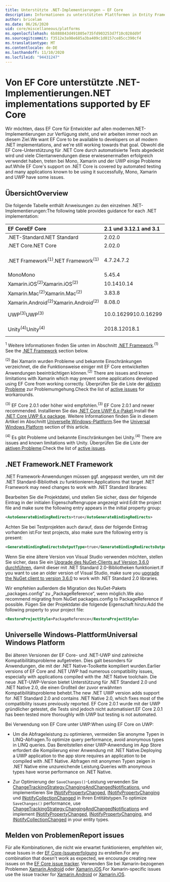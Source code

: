 ```yaml
---
title: Unterstützte .NET-Implementierungen – EF Core
description: Informationen zu unterstützten Plattformen in Entity Framework Core-Versionen
author: bricelam
ms.date: 06/26/2020
uid: core/miscellaneous/platforms
ms.openlocfilehash: 6b888843d491805e735fd903253d7f10c028dd9f
ms.sourcegitcommit: f3512e3a98e685a3ba409c1d0157ce85cc390cf4
ms.translationtype: MT
ms.contentlocale: de-DE
ms.lasthandoff: 11/10/2020
ms.locfileid: "94431247"
---
```

# <a name="net-implementations-supported-by-ef-core"></a><span data-ttu-id="d6246-103">Von EF Core unterstützte .NET-Implementierungen</span><span class="sxs-lookup"><span data-stu-id="d6246-103">.NET implementations supported by EF Core</span></span>

<span data-ttu-id="d6246-104">Wir möchten, dass EF Core für Entwickler auf allen modernen.NET-Implementierungen zur Verfügung steht, und wir arbeiten immer noch an diesem Ziel.</span><span class="sxs-lookup"><span data-stu-id="d6246-104">We want EF Core to be available to developers on all modern .NET implementations, and we're still working towards that goal.</span></span> <span data-ttu-id="d6246-105">Obwohl die EF Core-Unterstützung für .NET Core durch automatisierte Tests abgedeckt wird und viele Clientanwendungen diese erwiesenermaßen erfolgreich verwendet haben, treten bei Mono, Xamarin und der UWP einige Probleme auf.</span><span class="sxs-lookup"><span data-stu-id="d6246-105">While EF Core's support on .NET Core is covered by automated testing and many applications known to be using it successfully, Mono, Xamarin and UWP have some issues.</span></span>

## <a name="overview"></a><span data-ttu-id="d6246-106">Übersicht</span><span class="sxs-lookup"><span data-stu-id="d6246-106">Overview</span></span>

<span data-ttu-id="d6246-107">Die folgende Tabelle enthält Anweisungen zu den einzelnen .NET-Implementierungen:</span><span class="sxs-lookup"><span data-stu-id="d6246-107">The following table provides guidance for each .NET implementation:</span></span>

| <span data-ttu-id="d6246-108">EF Core</span><span class="sxs-lookup"><span data-stu-id="d6246-108">EF Core</span></span>                       | <span data-ttu-id="d6246-109">2.1 und 3.1</span><span class="sxs-lookup"><span data-stu-id="d6246-109">2.1 and 3.1</span></span> | <span data-ttu-id="d6246-110">5.0</span><span class="sxs-lookup"><span data-stu-id="d6246-110">5.0</span></span>             |
|:------------------------------|:------------|:----------------|
| <span data-ttu-id="d6246-111">.NET-Standard</span><span class="sxs-lookup"><span data-stu-id="d6246-111">.NET Standard</span></span>                 | <span data-ttu-id="d6246-112">2.0</span><span class="sxs-lookup"><span data-stu-id="d6246-112">2.0</span></span>         | <span data-ttu-id="d6246-113">2.1</span><span class="sxs-lookup"><span data-stu-id="d6246-113">2.1</span></span>             |
| <span data-ttu-id="d6246-114">.NET Core</span><span class="sxs-lookup"><span data-stu-id="d6246-114">.NET Core</span></span>                     | <span data-ttu-id="d6246-115">2.0</span><span class="sxs-lookup"><span data-stu-id="d6246-115">2.0</span></span>         | <span data-ttu-id="d6246-116">3.0</span><span class="sxs-lookup"><span data-stu-id="d6246-116">3.0</span></span>             |
| <span data-ttu-id="d6246-117">.NET Framework<sup>(1)</sup></span><span class="sxs-lookup"><span data-stu-id="d6246-117">.NET Framework<sup>(1)</sup></span></span>  | <span data-ttu-id="d6246-118">4.7.2</span><span class="sxs-lookup"><span data-stu-id="d6246-118">4.7.2</span></span>       | <span data-ttu-id="d6246-119">(Nicht unterstützt)</span><span class="sxs-lookup"><span data-stu-id="d6246-119">(not supported)</span></span> |
| <span data-ttu-id="d6246-120">Mono</span><span class="sxs-lookup"><span data-stu-id="d6246-120">Mono</span></span>                          | <span data-ttu-id="d6246-121">5.4</span><span class="sxs-lookup"><span data-stu-id="d6246-121">5.4</span></span>         | <span data-ttu-id="d6246-122">6.4</span><span class="sxs-lookup"><span data-stu-id="d6246-122">6.4</span></span>             |
| <span data-ttu-id="d6246-123">Xamarin.iOS<sup>(2)</sup></span><span class="sxs-lookup"><span data-stu-id="d6246-123">Xamarin.iOS<sup>(2)</sup></span></span>     | <span data-ttu-id="d6246-124">10.14</span><span class="sxs-lookup"><span data-stu-id="d6246-124">10.14</span></span>       | <span data-ttu-id="d6246-125">12.16</span><span class="sxs-lookup"><span data-stu-id="d6246-125">12.16</span></span>           |
| <span data-ttu-id="d6246-126">Xamarin.Mac<sup>(2)</sup></span><span class="sxs-lookup"><span data-stu-id="d6246-126">Xamarin.Mac<sup>(2)</sup></span></span>     | <span data-ttu-id="d6246-127">3.8</span><span class="sxs-lookup"><span data-stu-id="d6246-127">3.8</span></span>         | <span data-ttu-id="d6246-128">5.16</span><span class="sxs-lookup"><span data-stu-id="d6246-128">5.16</span></span>            |
| <span data-ttu-id="d6246-129">Xamarin.Android<sup>(2)</sup></span><span class="sxs-lookup"><span data-stu-id="d6246-129">Xamarin.Android<sup>(2)</sup></span></span> | <span data-ttu-id="d6246-130">8.0</span><span class="sxs-lookup"><span data-stu-id="d6246-130">8.0</span></span>         | <span data-ttu-id="d6246-131">10.0</span><span class="sxs-lookup"><span data-stu-id="d6246-131">10.0</span></span>            |
| <span data-ttu-id="d6246-132">UWP<sup>(3)</sup></span><span class="sxs-lookup"><span data-stu-id="d6246-132">UWP<sup>(3)</sup></span></span>             | <span data-ttu-id="d6246-133">10.0.16299</span><span class="sxs-lookup"><span data-stu-id="d6246-133">10.0.16299</span></span>  | <span data-ttu-id="d6246-134">Wird nachgeliefert.</span><span class="sxs-lookup"><span data-stu-id="d6246-134">TBD</span></span>             |
| <span data-ttu-id="d6246-135">Unity<sup>(4)</sup></span><span class="sxs-lookup"><span data-stu-id="d6246-135">Unity<sup>(4)</sup></span></span>           | <span data-ttu-id="d6246-136">2018.1</span><span class="sxs-lookup"><span data-stu-id="d6246-136">2018.1</span></span>      | <span data-ttu-id="d6246-137">Wird nachgeliefert.</span><span class="sxs-lookup"><span data-stu-id="d6246-137">TBD</span></span>             |

<span data-ttu-id="d6246-138"><sup>1</sup> Weitere Informationen finden Sie unten im Abschnitt [.NET Framework](#net-framework).</span><span class="sxs-lookup"><span data-stu-id="d6246-138"><sup>(1)</sup> See the [.NET Framework](#net-framework) section below.</span></span>

<span data-ttu-id="d6246-139"><sup>(2)</sup> Bei Xamarin wurden Probleme und bekannte Einschränkungen verzeichnet, die die Funktionsweise einiger mit EF Core entwickelten Anwendungen beeinträchtigen können.</span><span class="sxs-lookup"><span data-stu-id="d6246-139"><sup>(2)</sup> There are issues and known limitations with Xamarin which may prevent some applications developed using EF Core from working correctly.</span></span> <span data-ttu-id="d6246-140">Überprüfen Sie die Liste der [aktiven Probleme](https://github.com/dotnet/efcore/issues?q=is%3Aopen+is%3Aissue+label%3Aarea-xamarin) zur Problemumgehung.</span><span class="sxs-lookup"><span data-stu-id="d6246-140">Check the list of [active issues](https://github.com/dotnet/efcore/issues?q=is%3Aopen+is%3Aissue+label%3Aarea-xamarin) for workarounds.</span></span>

<span data-ttu-id="d6246-141"><sup>(3)</sup> EF Core 2.0.1 oder höher wird empfohlen.</span><span class="sxs-lookup"><span data-stu-id="d6246-141"><sup>(3)</sup> EF Core 2.0.1 and newer recommended.</span></span> <span data-ttu-id="d6246-142">Installieren Sie das [.NET Core UWP 6.x-Paket](https://www.nuget.org/packages/Microsoft.NETCore.UniversalWindowsPlatform/).</span><span class="sxs-lookup"><span data-stu-id="d6246-142">Install the [.NET Core UWP 6.x package](https://www.nuget.org/packages/Microsoft.NETCore.UniversalWindowsPlatform/).</span></span> <span data-ttu-id="d6246-143">Weitere Informationen finden Sie in diesem Artikel im Abschnitt [Universelle Windows-Plattform](#universal-windows-platform).</span><span class="sxs-lookup"><span data-stu-id="d6246-143">See the [Universal Windows Platform](#universal-windows-platform) section of this article.</span></span>

<span data-ttu-id="d6246-144"><sup>(4)</sup> Es gibt Probleme und bekannte Einschränkungen bei Unity.</span><span class="sxs-lookup"><span data-stu-id="d6246-144"><sup>(4)</sup> There are issues and known limitations with Unity.</span></span> <span data-ttu-id="d6246-145">Überprüfen Sie die Liste der [aktiven Probleme](https://github.com/dotnet/efcore/issues?q=is%3Aopen+is%3Aissue+label%3Aarea-unity).</span><span class="sxs-lookup"><span data-stu-id="d6246-145">Check the list of [active issues](https://github.com/dotnet/efcore/issues?q=is%3Aopen+is%3Aissue+label%3Aarea-unity).</span></span>

## <a name="net-framework"></a><span data-ttu-id="d6246-146">.NET Framework</span><span class="sxs-lookup"><span data-stu-id="d6246-146">.NET Framework</span></span>

<span data-ttu-id="d6246-147">.NET Framework-Anwendungen müssen ggf. angepasst werden, um mit der .NET Standard-Bibliothek zu funktionieren:</span><span class="sxs-lookup"><span data-stu-id="d6246-147">Applications that target .NET Framework may need changes to work with .NET Standard libraries:</span></span>

<span data-ttu-id="d6246-148">Bearbeiten Sie die Projektdatei, und stellen Sie sicher, dass der folgende Eintrag in der initialen Eigenschaftengruppe angezeigt wird:</span><span class="sxs-lookup"><span data-stu-id="d6246-148">Edit the project file and make sure the following entry appears in the initial property group:</span></span>

```xml
<AutoGenerateBindingRedirects>true</AutoGenerateBindingRedirects>
```

<span data-ttu-id="d6246-149">Achten Sie bei Testprojekten auch darauf, dass der folgende Eintrag vorhanden ist:</span><span class="sxs-lookup"><span data-stu-id="d6246-149">For test projects, also make sure the following entry is present:</span></span>

```xml
<GenerateBindingRedirectsOutputType>true</GenerateBindingRedirectsOutputType>
```

<span data-ttu-id="d6246-150">Wenn Sie eine ältere Version von Visual Studio verwenden möchten, stellen Sie sicher, dass Sie ein [Upgrade des NuGet-Clients auf Version 3.6.0 durchführen](https://www.nuget.org/downloads), damit dieser mit .NET Standard 2.0-Bibliotheken funktioniert.</span><span class="sxs-lookup"><span data-stu-id="d6246-150">If you want to use an older version of Visual Studio, make sure you [upgrade the NuGet client to version 3.6.0](https://www.nuget.org/downloads) to work with .NET Standard 2.0 libraries.</span></span>

<span data-ttu-id="d6246-151">Wir empfehlen außerdem die Migration des NuGet-Pakets „packages.config“ zu „PackageReference“, wenn möglich.</span><span class="sxs-lookup"><span data-stu-id="d6246-151">We also recommend migrating from NuGet packages.config to PackageReference if possible.</span></span> <span data-ttu-id="d6246-152">Fügen Sie der Projektdatei die folgende Eigenschaft hinzu:</span><span class="sxs-lookup"><span data-stu-id="d6246-152">Add the following property to your project file:</span></span>

```xml
<RestoreProjectStyle>PackageReference</RestoreProjectStyle>
```

## <a name="universal-windows-platform"></a><span data-ttu-id="d6246-153">Universelle Windows-Plattform</span><span class="sxs-lookup"><span data-stu-id="d6246-153">Universal Windows Platform</span></span>

<span data-ttu-id="d6246-154">Bei älteren Versionen der EF Core- und .NET-UWP sind zahlreiche Kompatibilitätsprobleme aufgetreten. Dies galt besonders für Anwendungen, die mit der .NET Native-Toolkette kompiliert wurden.</span><span class="sxs-lookup"><span data-stu-id="d6246-154">Earlier versions of EF Core and .NET UWP had numerous compatibility issues, especially with applications compiled with the .NET Native toolchain.</span></span> <span data-ttu-id="d6246-155">Die neue .NET-UWP-Version bietet Unterstützung für .NET Standard 2.0 und .NET Native 2.0, die einen Großteil der zuvor erwähnten Kompatibilitätsprobleme behebt.</span><span class="sxs-lookup"><span data-stu-id="d6246-155">The new .NET UWP version adds support for .NET Standard 2.0 and contains .NET Native 2.0, which fixes most of the compatibility issues previously reported.</span></span> <span data-ttu-id="d6246-156">EF Core 2.0.1 wurde mit der UWP gründlicher getestet, die Tests sind jedoch nicht automatisiert.</span><span class="sxs-lookup"><span data-stu-id="d6246-156">EF Core 2.0.1 has been tested more thoroughly with UWP but testing is not automated.</span></span>

<span data-ttu-id="d6246-157">Bei Verwendung von EF Core unter UWP:</span><span class="sxs-lookup"><span data-stu-id="d6246-157">When using EF Core on UWP:</span></span>

* <span data-ttu-id="d6246-158">Um die Abfrageleistung zu optimieren, vermeiden Sie anonyme Typen in LINQ-Abfragen.</span><span class="sxs-lookup"><span data-stu-id="d6246-158">To optimize query performance, avoid anonymous types in LINQ queries.</span></span> <span data-ttu-id="d6246-159">Das Bereitstellen einer UWP-Anwendung im App Store erfordert die Kompilierung einer Anwendung mit .NET Native.</span><span class="sxs-lookup"><span data-stu-id="d6246-159">Deploying a UWP application to the app store requires an application to be compiled with .NET Native.</span></span> <span data-ttu-id="d6246-160">Abfragen mit anonymen Typen zeigen in .NET Native eine unzureichende Leistung.</span><span class="sxs-lookup"><span data-stu-id="d6246-160">Queries with anonymous types have worse performance on .NET Native.</span></span>

* <span data-ttu-id="d6246-161">Zur Optimierung der `SaveChanges()`-Leistung verwenden Sie [ChangeTrackingStrategy.ChangingAndChangedNotifications](/dotnet/api/microsoft.entityframeworkcore.changetrackingstrategy), und implementieren Sie [INotifyPropertyChanged](https://msdn.microsoft.com/library/system.componentmodel.inotifypropertychanged.aspx), [INotifyPropertyChanging](https://msdn.microsoft.com/library/system.componentmodel.inotifypropertychanging.aspx) und [INotifyCollectionChanged](https://msdn.microsoft.com/library/system.collections.specialized.inotifycollectionchanged.aspx) in Ihren Entitätstypen.</span><span class="sxs-lookup"><span data-stu-id="d6246-161">To optimize `SaveChanges()` performance, use [ChangeTrackingStrategy.ChangingAndChangedNotifications](/dotnet/api/microsoft.entityframeworkcore.changetrackingstrategy) and implement [INotifyPropertyChanged](https://msdn.microsoft.com/library/system.componentmodel.inotifypropertychanged.aspx), [INotifyPropertyChanging](https://msdn.microsoft.com/library/system.componentmodel.inotifypropertychanging.aspx), and [INotifyCollectionChanged](https://msdn.microsoft.com/library/system.collections.specialized.inotifycollectionchanged.aspx) in your entity types.</span></span>

## <a name="report-issues"></a><span data-ttu-id="d6246-162">Melden von Problemen</span><span class="sxs-lookup"><span data-stu-id="d6246-162">Report issues</span></span>

<span data-ttu-id="d6246-163">Für alle Kombinationen, die nicht wie erwartet funktionieren, empfehlen wir, neue Issues in der [EF Core-Issueverfolgung](https://github.com/dotnet/efcore/issues/new) zu erstellen.</span><span class="sxs-lookup"><span data-stu-id="d6246-163">For any combination that doesn't work as expected, we encourage creating new issues on the [EF Core issue tracker](https://github.com/dotnet/efcore/issues/new).</span></span> <span data-ttu-id="d6246-164">Verwenden Sie bei Xamarin-bezogenen Problemen [Xamarin.Android](https://github.com/xamarin/xamarin-android/issues/new) oder [Xamarin.iOS](https://github.com/xamarin/xamarin-macios/issues/new).</span><span class="sxs-lookup"><span data-stu-id="d6246-164">For Xamarin-specific issues use the issue tracker for [Xamarin.Android](https://github.com/xamarin/xamarin-android/issues/new) or [Xamarin.iOS](https://github.com/xamarin/xamarin-macios/issues/new).</span></span>
